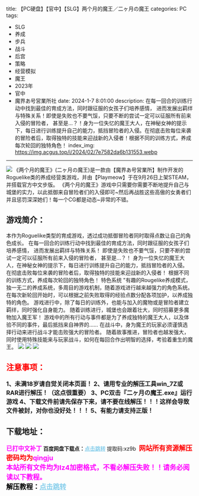 title: 【PC硬盘】【官中】【SLG】两个月的魔王／二ヶ月の魔王
categories: PC
tags:
- SLG
- 养成
- 步兵
- 战斗
- 后宫
- 策略
- 经营模拟
- 魔王
- 2023年
- 官中
- 魔界あ号営業所社
date: 2024-1-7 8:01:00
description: 在每一回合的训练行动中找到最佳的育成方法，同时跟征服的女孩子们培养感情， 进而发展出羁绊与特殊关系！即使是失败也不要气馁，只要不断的尝试一定可以征服所有前来入侵的冒险者， 甚至是…？！身为一位失忆的魔王大人，在神秘女神的提示下，每日进行训练提升自己的能力，抵挡冒险者的入侵。在彻底击败每位来袭的冒险者后，取得独特的技能来迎战新的入侵者！根据不同的训练方式，养成每次轮回的独特角色！
index_img: https://img.acgus.top/i/2024/02/7e7582da6b131553.webp
---
![](https://img.acgus.top/i/2024/02/7e7582da6b131553.webp)
《两个月的魔王》(二ヶ月の魔王)是一款由【魔界あ号営業所】制作开发的Roguelike类的养成经营类游戏，并由【Playmeow】于在9月26日上架STEAM，并搭载官方中文步版。
《两个月的魔王》游戏中只需要你需要不断地提升自己与城堡的实力，以此抵御来自冒险者们的入侵即可~然后再战胜这些高傲的女勇者们并且惩罚深深她们！每一个CG都是动态~非常的不错。

## 游戏简介：
本作为Roguelike类型的育成游戏，透过成功抵御冒险者同时取得点数让自己的角色成长。
在每一回合的训练行动中找到最佳的育成方法，同时跟征服的女孩子们培养感情， 进而发展出羁绊与特殊关系！
即使是失败也不要气馁，只要不断的尝试一定可以征服所有前来入侵的冒险者， 甚至是…？！
身为一位失忆的魔王大人，在神秘女神的提示下，每日进行训练提升自己的能力，抵挡冒险者的入侵。
在彻底击败每位来袭的冒险者后，取得独特的技能来迎战新的入侵者！
根据不同的训练方式，养成每次轮回的独特角色！
特色系统 "有趣的Rougelike养成模式，独一无二的养成系统，多周目的游戏机制，随着游戏进行越来越强力的角色系统。
在每次新轮回开始时，可以根据之前失败取得的经验点数分配各项加护，以养成独特的角色。
游戏进行中，除了每日的训练外，也能与加入的魔物或是冒险者建立羁绊，同时强化自身能力。
随着训练进行，城堡也会跟着壮大，同时招募更多魔物加入魔王军！
游戏中的所有行动与事件都是为了养成独特的魔王大人，以及体验不同的事件，最后抵挡来自神界的……
在战斗中，身为魔王的玩家必须谨慎选择行动来进行战斗才能击败强大的冒险者。
随着故事推进，冒险者也越发强大，同时使用特殊技能来与玩家战斗，如何在每回合作出明智的选择，考验着重生的魔王。
![](https://img.acgus.top/i/2024/02/73237412ba131559.webp)
![](https://img.acgus.top/i/2024/02/84e8e95913131557.webp)
![](https://img.acgus.top/i/2024/02/334b57a299131555.webp)






## <font color=#FF0000 >注意事项：</font>
<font size=3><b>1、未满18岁请自觉关闭本页面！
2、请用专业的解压工具win_7Z或RAR进行解压！（这点很重要）
3、PC双击『二ヶ月の魔王.exe』运行游戏
4、下载文件前请先保存下来，请不要在线解压！！！这样会导致文件被封，对你也没好处！！！
5、有能力请支持正版！</b></font>

## 下载地址：
<font color=#FF00FF size=3><b>已打中文补丁</b></font>
<b>百度网盘下载点：</b><a href="https://pan.baidu.com/s/1YEdvG_6JFlNsQ8knlWFj-A?pwd=xz9b" style="color: #87CEEB;"><b>点击跳转</b></a> 提取码:xz9b
<a style="padding: 0" href="https://post.qingju.org/AD/"><img style="max-width:100%" src="https://img.acgus.top/i/2024/07/478f689b8021d8d499ab43d21acf137a.gif" alt=""></a>
<b><font color=#FF0000 size=4>网站所有资源解压密码均为</b></font><b><font color=#FF00FF size=4>qingju</font><font color=#FF0000 ></font></b><br><b><font color=#FF00FF size=4>本站所有文件均为lz4加密格式，不看必解压失败！！请务必阅读以下教程。</b></font><br><b><font color=#000 size=4>解压教程：</b><a href="https://post.qingju.org/tutorial/000/" style="color: #87CEEB;"><b>点击跳转</b></a>